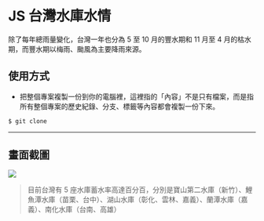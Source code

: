 # JS 台灣水庫水情

除了每年總雨量變化，台灣一年也分為 5 至 10 月的豐水期和 11 月至 4 月的枯水期，而豐水期以梅雨、颱風為主要降雨來源。

## 使用方式
- 把整個專案複製一份到你的電腦裡，這裡指的「內容」不是只有檔案，而是指所有整個專案的歷史紀錄、分支、標籤等內容都會複製一份下來。
```sh
$ git clone
```

----

## 畫面截圖
![](https://i.imgur.com/Kcakfas.png)
> 目前台灣有 5 座水庫蓄水率高達百分百，分別是寶山第二水庫（新竹）、鯉魚潭水庫（苗栗、台中）、湖山水庫（彰化、雲林、嘉義）、蘭潭水庫（嘉義）、南化水庫（台南、高雄）
